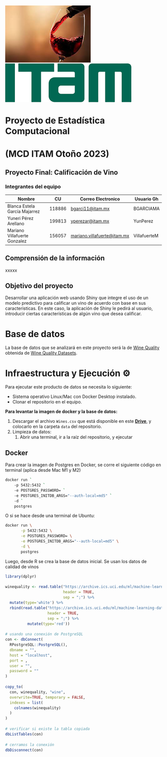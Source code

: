 ![](https://github.com/VillafuerteM/EC_Project/blob/main/imgs/Vino.jpeg)           ![](https://github.com/VillafuerteM/EC_Project/blob/main/imgs/descarga.png)

# Proyecto de Estadística Computacional 
# (MCD ITAM Otoño 2023)
## Proyecto Final: Calificación de Vino
### Integrantes del equipo

| Nombre                        |  CU    | Correo Electronico             | Usuario Gh   |
|-------------------------------|--------|--------------------------------|--------------|
| Blanca Estela García Majarrez | 118886 | bgarci11@itam.mx               | BGARCIAMA    |
| Yuneri Pérez Arellano         | 199813 | yperezar@itam.mx               | YunPerez     |
| Mariano Villafuerte Gonzalez  | 156057 | mariano.villafuerte@itam.mx    | VillafuerteM |


## Comprensión de la información
xxxxx

## Objetivo del proyecto
Desarrollar una aplicación web usando Shiny que integre el uso de un modelo predictivo para calificar un vino de acuerdo con base en sus caracteristicas. 
En este caso, la aplicación de Shiny le pedirá al usuario, introducir ciertas características de algún vino que desea calificar.

# Base de datos
La base de datos que se analizará en este proyecto será la de [Wine Quality](https://archive.ics.uci.edu/dataset/186/wine+quality) obtenida de [Wine Quality Datasets](http://www3.dsi.uminho.pt/pcortez/wine/).

# Infraestructura y Ejecución ⚙

Para ejecutar este producto de datos se necesita lo siguiente:
- Sistema operativo Linux/Mac con Docker Desktop instalado.
- Clonar el repositorio en el equipo.

**Para levantar la imagen de docker y la base de datos:**
1. Descargar el archivo `Wines.csv` que está disponible en este [**Drive**](https://drive.google.com/drive/folders/1KPu_sOSKWICQB6PY9IzwpVTDCTpSzUWx), y colocarlo en la carpeta `data` del repositorio.
2. Limpieza de datos: 
   1. Abrir una terminal, ir a la raíz del repositorio, y ejecutar 


## Docker
Para crear la imagen de Postgres en Docker, se corre el siguiente código en terminal (aplica desde Mac M1 y M2)
```bash
docker run `
    -p 5432:5432 `
    -e POSTGRES_PASSWORD= `
    -e POSTGRES_INITDB_ARGS="--auth-local=md5" `
    -d `
    postgres
```

O si se hace desde una terminal de Ubuntu:
```bash
docker run \
       -p 5432:5432 \
       -e POSTGRES_PASSWORD= \
       -e POSTGRES_INITDB_ARGS="--auth-local=md5" \
       -d \
       postgres
```
Luego, desde R se crea la base de datos inicial. Se usan los datos de calidad de vinos 
```r
library(dplyr)

winequality <- read.table("https://archive.ics.uci.edu/ml/machine-learning-databases/wine-quality/winequality-white.csv", 
                          header = TRUE, 
                          sep = ";") %>%
  mutate(type='white') %>%
  rbind(read.table("https://archive.ics.uci.edu/ml/machine-learning-databases/wine-quality/winequality-red.csv", 
                   header = TRUE, 
                   sep = ";") %>%
          mutate(type='red'))

# usando una conexión de PostgreSQL
con <- dbConnect(
  RPostgreSQL::PostgreSQL(),
  dbname = "",
  host = "localhost",
  port = ,
  user = "",
  password = ""
)

copy_to(
  con, winequality, "wine",
  overwrite=TRUE, temporary = FALSE,
  indexes = list(
    colnames(winequality)
  )
)

# verificar si existe la tabla copiada
dbListTables(con)

# cerramos la conexión
dbDisconnect(con)
```
